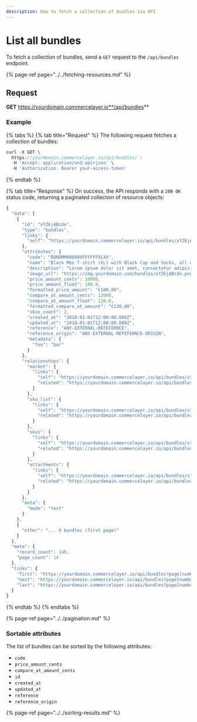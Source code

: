 ```yaml
---
description: How to fetch a collection of bundles via API
---
```


# List all bundles

To fetch a collection of bundles, send a `GET` request to the `/api/bundles` endpoint.

{% page-ref page="../../fetching-resources.md" %}

## Request

**GET** https://yourdomain.commercelayer.io**/api/bundles**

### **Example**

{% tabs %}
{% tab title="Request" %}
The following request fetches a collection of bundles:

```javascript
curl -X GET \
  https://yourdomain.commercelayer.io/api/bundles/ \
  -H 'Accept: application/vnd.api+json' \
  -H 'Authorization: Bearer your-access-token'
```
{% endtab %}

{% tab title="Response" %}
On success, the API responds with a `200 OK` status code, returning a paginated collection of resource objects:

```javascript
{
  "data": [
    {
      "id": "xYZkjABcde",
      "type": "bundles",
      "links": {
        "self": "https://yourdomain.commercelayer.io/api/bundles/xYZkjABcde"
      },
      "attributes": {
        "code": "BUNDMM000000FFFFFFXLXX",
        "name": "Black Men T-shirt (XL) with Black Cap and Socks, all with White Logo",
        "description": "Lorem ipsum dolor sit amet, consectetur adipisicing elit, sed do eiusmod tempor incididunt ut labore et dolore magna aliqua.",
        "image_url": "https://img.yourdomain.com/bundles/xYZkjABcde.png",
        "price_amount_cents": 10000,
        "price_amount_float": 100.0,
        "formatted_price_amount": "€100,00",
        "compare_at_amount_cents": 13000,
        "compare_at_amount_float": 130.0,
        "formatted_compare_at_amount": "€130,00",
        "skus_count": 2,
        "created_at": "2018-01-01T12:00:00.000Z",
        "updated_at": "2018-01-01T12:00:00.000Z",
        "reference": "ANY-EXTERNAL-REFEFERNCE",
        "reference_origin": "ANY-EXTERNAL-REFEFERNCE-ORIGIN",
        "metadata": {
          "foo": "bar"
        }
      },
      "relationships": {
        "market": {
          "links": {
            "self": "https://yourdomain.commercelayer.io/api/bundles/xYZkjABcde/relationships/market",
            "related": "https://yourdomain.commercelayer.io/api/bundles/xYZkjABcde/market"
          }
        },
        "sku_list": {
          "links": {
            "self": "https://yourdomain.commercelayer.io/api/bundles/xYZkjABcde/relationships/sku_list",
            "related": "https://yourdomain.commercelayer.io/api/bundles/xYZkjABcde/sku_list"
          }
        },
        "skus": {
          "links": {
            "self": "https://yourdomain.commercelayer.io/api/bundles/xYZkjABcde/relationships/skus",
            "related": "https://yourdomain.commercelayer.io/api/bundles/xYZkjABcde/skus"
          }
        },
        "attachments": {
          "links": {
            "self": "https://yourdomain.commercelayer.io/api/bundles/xYZkjABcde/relationships/attachments",
            "related": "https://yourdomain.commercelayer.io/api/bundles/xYZkjABcde/attachments"
          }
        }
      },
      "meta": {
        "mode": "test"
      }
    },
    {
      "other": "... 9 bundles (first page)"
    }
  ],
  "meta": {
    "record_count": 140,
    "page_count": 14
  },
  "links": {
    "first": "https://yourdomain.commercelayer.io/api/bundles?page[number]=1&page[size]=10",
    "next": "https://yourdomain.commercelayer.io/api/bundles?page[number]=2&page[size]=10",
    "last": "https://yourdomain.commercelayer.io/api/bundles?page[number]=14&page[size]=10"
  }
}
```
{% endtab %}
{% endtabs %}

{% page-ref page="../../pagination.md" %}

### Sortable attributes

The list of bundles can be sorted by the following attributes:

* `code`
* `price_amount_cents`
* `compare_at_amount_cents`
* `id`
* `created_at`
* `updated_at`
* `reference`
* `reference_origin`

{% page-ref page="../../sorting-results.md" %}


